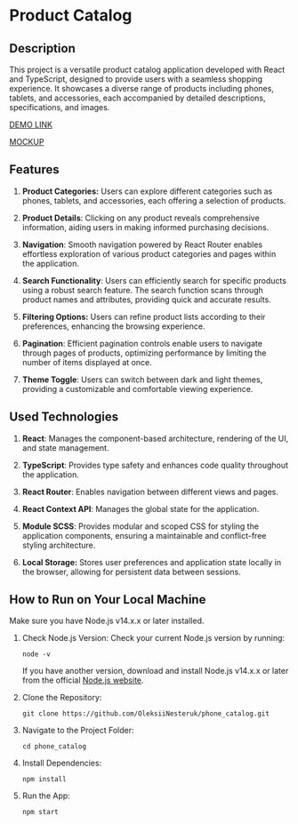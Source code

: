# Product Catalog

## Description

This project is a versatile product catalog application developed with React and TypeScript, designed to provide users with a seamless shopping experience. It showcases a diverse range of products including phones, tablets, and accessories, each accompanied by detailed descriptions, specifications, and images.

[DEMO LINK](https://oleksiinesteruk.github.io/product_catalog/)

[MOCKUP](https://www.figma.com/design/T5ttF21UnT6RRmCQQaZc6L/Phone-catalog-(V2)-Original?node-id=0-1&t=9BbOGFk7hX9H7BRL-0)

## Features

1. **Product Categories:** Users can explore different categories such as phones, tablets, and accessories, each offering a selection of products.

1. **Product Details**: Clicking on any product reveals comprehensive information, aiding users in making informed purchasing decisions.

1. **Navigation**: Smooth navigation powered by React Router enables effortless exploration of various product categories and pages within the application.

1. **Search Functionality**: Users can efficiently search for specific products using a robust search feature. The search function scans through product names and attributes, providing quick and accurate results.

1. **Filtering Options:** Users can refine product lists according to their preferences, enhancing the browsing experience.

1. **Pagination**: Efficient pagination controls enable users to navigate through pages of products, optimizing performance by limiting the number of items displayed at once.

1. **Theme Toggle**: Users can switch between dark and light themes, providing a customizable and comfortable viewing experience.

## Used Technologies

1. **React**: Manages the component-based architecture, rendering of the UI, and state management.

1. **TypeScript**: Provides type safety and enhances code quality throughout the application.

1. **React Router**: Enables navigation between different views and pages.

1. **React Context API**: Manages the global state for the application.

1. **Module SCSS**: Provides modular and scoped CSS for styling the application components, ensuring a maintainable and conflict-free styling architecture.

1. **Local Storage:** Stores user preferences and application state locally in the browser, allowing for persistent data between sessions.

## How to Run on Your Local Machine

Make sure you have Node.js v14.x.x or later installed.

1. Check Node.js Version: Check your current Node.js version by running:

   ```
   node -v
   ```

   If you have another version, download and install Node.js v14.x.x or later from the official [Node.js website](https://nodejs.org/en).

1. Clone the Repository:

   ```
   git clone https://github.com/OleksiiNesteruk/phone_catalog.git
   ```

1. Navigate to the Project Folder:

   ```
   cd phone_catalog
   ```

1. Install Dependencies:

   ```
   npm install
   ```

1. Run the App:

   ```
   npm start
   ```
